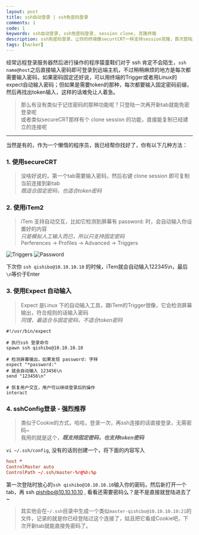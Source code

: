 ```yaml
---
layout: post
title: ssh自动登录 | ssh免密码登录
comments: 1
code: 1
keywords: ssh自动登录, ssh免密码登录, session clone, 克隆终端
description: ssh免密码登录，让你的终端像securtCRT一样支持session克隆，首次登陆过之后，再ssh直接自动登录
tags: [hacker]
---
```


经常远程登录服务器然后进行操作的程序猿童鞋们对于 ssh 肯定不会陌生，`ssh name@host`之后直接输入密码即可登录到远端主机，不过稍稍麻烦的地方是每次都需要输入密码，如果密码固定还好说，可以用终端的Trigger或者用Linux的expect自动输入密码；但如果是需要token的那种，每次都要输入固定密码前缀，然后再找出token输入，这样的话难免让人着急。

> 那么有没有类似于记住密码的那种功能呢？只登陆一次再开新tab就能免密登录呢
<br>或者类似secureCRT那样有个 clone session 的功能，直接能复制已经建立的连接呢

-----

当然是有的，作为一个懒惰的程序员，我已经帮你找好了，你有以下几种方法：

### 1. 使用secureCRT

> 没啥好说的，第一个tab需要输入密码，然后右键 clone session 即可复制当前连接到新tab
<br>_既适合固定密码，也适合token密码_

### 2. 使用iTem2

> iTem 支持自动交互，比如它检测到屏幕有 password: 时，会自动输入你设置好的内容
<br>_只是模拟人工输入而已，所以只支持固定密码_
<br>Perferences -> Profiles -> Advanced -> Triggers

![Triggers](https://ww1.sinaimg.cn/large/71405cably1ffilg5rc04j20pg0fqtbg.jpg)
![Password](https://ww1.sinaimg.cn/large/71405cably1ffilgcp2xrj20mc09wtaf.jpg)

下次你 `ssh qishibo@10.10.10.10` 的时候，iTem就会自动输入122345\n，最后`\n`等价于Enter

### 3. 使用Expect 自动输入

> Expect 是Linux 下的自动输入工具，跟iTem的Trigger很像，它会检测屏幕输出，符合规则的话输入密码
<br> _同理，最适合与固定密码，不适合token密码_

```shell
#!/usr/bin/expect

# 执行ssh 登录命令
spawn ssh qishibo@10.10.10.10

# 检测屏幕输出，如果发现 password: 字样
expect "*password:"
# 就会自动输入 123456\n
send "123456\n"

# 恢复用户交互，用户可以继续登录后的操作
interact
```

### 4. sshConfig登录 - 强烈推荐

> 类似于Cookie的方式，哈哈，登录一次，再ssh连接的话直接登录，无需密码~
<br>我用的就是这个，_**既支持固定密码，也支持token密码**_

`vi ~/.ssh/config`, 没有的话则创建一个，将下面的内容写入

```conf
host *
ControlMaster auto
ControlPath ~/.ssh/master-%r@%h:%p
```

第一次登陆时放心的`ssh qishibo@10.10.10.10`输入你的密码，然后新打开一个tab，再 ssh qishibo@10.10.10.10 , 看看还需要密码么？是不是直接就登陆进去了~

>其实他会在`~/.ssh`目录中生成一个类似`master-qishibo@10.10.10.10:21`的文件，记录的就是你已经登陆过这个连接了，姑且把它看成Cookie吧，下次开新tab就能直接免密码了。
